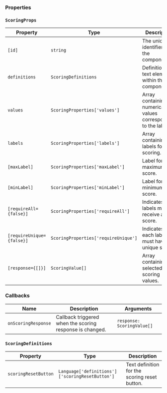### Properties

### `ScoringProps`

| Property                  | Type                                 | Description                                                        | Default |
| ------------------------- | ------------------------------------ | ------------------------------------------------------------------ | ------- |
| `[id]`                    | `string`                             | The unique identifier for the component.                           |         |
| `definitions`             | `ScoringDefinitions`                 | Definitions for text elements within the component.                |         |
| `values`                  | `ScoringProperties['values']`        | Array containing the numerical values corresponding to the labels. |         |
| `labels`                  | `ScoringProperties['labels']`        | Array containing the labels for scoring.                           |         |
| `[maxLabel]`              | `ScoringProperties['maxLabel']`      | Label for the maximum score.                                       |         |
| `[minLabel]`              | `ScoringProperties['minLabel']`      | Label for the minimum score.                                       |         |
| `[requireAll={false}]`    | `ScoringProperties['requireAll']`    | Indicates if all labels must receive a score.                      | `false` |
| `[requireUnique={false}]` | `ScoringProperties['requireUnique']` | Indicates if each label must have a unique score.                  | `false` |
| `[response={[]}]`         | `ScoringValue[]`                     | Array containing the selected scoring values.                      | `[]`    |

### Callbacks

| Name                | Description                                              | Arguments                  |
| ------------------- | -------------------------------------------------------- | -------------------------- |
| `onScoringResponse` | Callback triggered when the scoring response is changed. | `response: ScoringValue[]` |

### `ScoringDefinitions`

| Property             | Type                                            | Description                                   |
| -------------------- | ----------------------------------------------- | --------------------------------------------- |
| `scoringResetButton` | `Language['definitions']['scoringResetButton']` | Text definition for the scoring reset button. |
